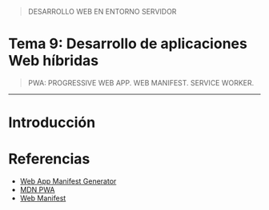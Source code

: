 > DESARROLLO WEB EN ENTORNO SERVIDOR

# Tema 9: Desarrollo de aplicaciones Web híbridas <!-- omit in toc -->
> PWA: PROGRESSIVE WEB APP. WEB MANIFEST. SERVICE WORKER.



--- 

# Introducción








# Referencias

- [Web App Manifest Generator](https://manifest-gen.netlify.app/) 
- [MDN PWA](https://developer.mozilla.org/en-US/docs/Web/Progressive_web_apps)
- [Web Manifest](https://developer.mozilla.org/es/docs/Web/Manifest)